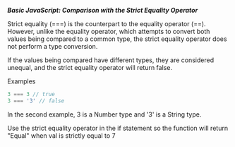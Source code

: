 ***Basic JavaScript: Comparison with the Strict Equality Operator***

Strict equality (===) is the counterpart to the equality operator (==). However, unlike the equality operator, which attempts to convert both values being compared to a common type, the strict equality operator does not perform a type conversion.

If the values being compared have different types, they are considered unequal, and the strict equality operator will return false.

Examples

```javascript
3 === 3 // true
3 === '3' // false
```

In the second example, 3 is a Number type and '3' is a String type.


Use the strict equality operator in the if statement so the function will return "Equal" when val is strictly equal to 7
